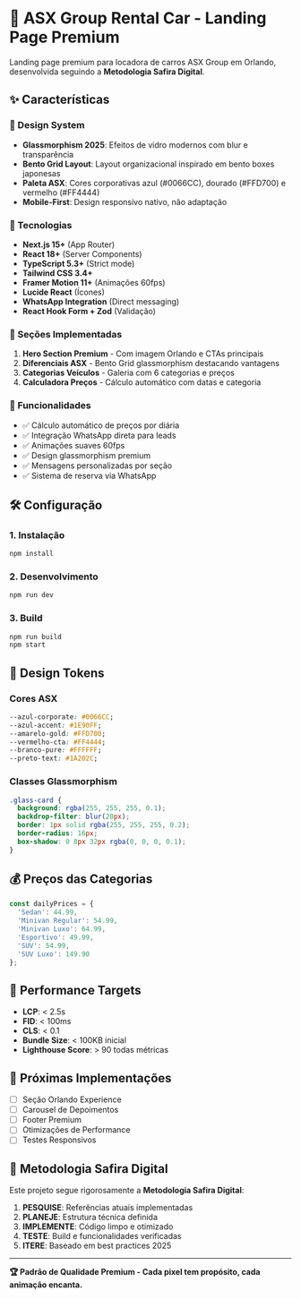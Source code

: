 # 🚗 ASX Group Rental Car - Landing Page Premium

Landing page premium para locadora de carros ASX Group em Orlando, desenvolvida seguindo a **Metodologia Safira Digital**.

## ✨ Características

### 🎨 Design System
- **Glassmorphism 2025**: Efeitos de vidro modernos com blur e transparência
- **Bento Grid Layout**: Layout organizacional inspirado em bento boxes japonesas
- **Paleta ASX**: Cores corporativas azul (#0066CC), dourado (#FFD700) e vermelho (#FF4444)
- **Mobile-First**: Design responsivo nativo, não adaptação

### 🚀 Tecnologias
- **Next.js 15+** (App Router)
- **React 18+** (Server Components)
- **TypeScript 5.3+** (Strict mode)
- **Tailwind CSS 3.4+**
- **Framer Motion 11+** (Animações 60fps)
- **Lucide React** (Ícones)
- **WhatsApp Integration** (Direct messaging)
- **React Hook Form + Zod** (Validação)

### 📱 Seções Implementadas
1. **Hero Section Premium** - Com imagem Orlando e CTAs principais
2. **Diferenciais ASX** - Bento Grid glassmorphism destacando vantagens
3. **Categorias Veículos** - Galeria com 6 categorias e preços
4. **Calculadora Preços** - Cálculo automático com datas e categoria

### 🎯 Funcionalidades
- ✅ Cálculo automático de preços por diária
- ✅ Integração WhatsApp direta para leads
- ✅ Animações suaves 60fps
- ✅ Design glassmorphism premium
- ✅ Mensagens personalizadas por seção
- ✅ Sistema de reserva via WhatsApp

## 🛠️ Configuração

### 1. Instalação
```bash
npm install
```

### 2. Desenvolvimento
```bash
npm run dev
```

### 3. Build
```bash
npm run build
npm start
```

## 🎨 Design Tokens

### Cores ASX
```css
--azul-corporate: #0066CC;
--azul-accent: #1E90FF;
--amarelo-gold: #FFD700;
--vermelho-cta: #FF4444;
--branco-pure: #FFFFFF;
--preto-text: #1A202C;
```

### Classes Glassmorphism
```css
.glass-card {
  background: rgba(255, 255, 255, 0.1);
  backdrop-filter: blur(20px);
  border: 1px solid rgba(255, 255, 255, 0.2);
  border-radius: 16px;
  box-shadow: 0 8px 32px rgba(0, 0, 0, 0.1);
}
```

## 💰 Preços das Categorias
```typescript
const dailyPrices = {
  'Sedan': 44.99,
  'Minivan Regular': 54.99,
  'Minivan Luxo': 64.99,
  'Esportivo': 49.99,
  'SUV': 54.99,
  'SUV Luxo': 149.90
};
```

## 🚀 Performance Targets
- **LCP**: < 2.5s
- **FID**: < 100ms
- **CLS**: < 0.1
- **Bundle Size**: < 100KB inicial
- **Lighthouse Score**: > 90 todas métricas

## 📱 Próximas Implementações
- [ ] Seção Orlando Experience
- [ ] Carousel de Depoimentos
- [ ] Footer Premium
- [ ] Otimizações de Performance
- [ ] Testes Responsivos

## 💎 Metodologia Safira Digital
Este projeto segue rigorosamente a **Metodologia Safira Digital**:
1. **PESQUISE**: Referências atuais implementadas
2. **PLANEJE**: Estrutura técnica definida
3. **IMPLEMENTE**: Código limpo e otimizado
4. **TESTE**: Build e funcionalidades verificadas
5. **ITERE**: Baseado em best practices 2025

---

**🏆 Padrão de Qualidade Premium - Cada pixel tem propósito, cada animação encanta.**
